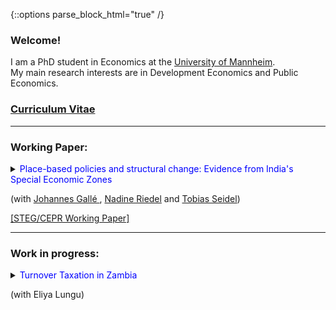 {::options parse_block_html="true" /}


<!--<h1><font color="scarlet"> THIS WEBSITE IS UNDER CONSTRUCTION! </font></h1>  -->

### Welcome!

I am a PhD student in Economics at the <a href="https://www.vwl.uni-mannheim.de/en/" target="_blank">University of Mannheim</a>. \
My main research interests are in Development Economics and Public Economics.

### <a href="https://danieloverbeck.github.io/OverbeckCVDec22 (2).pdf" target="_blank">Curriculum Vitae</a>

----
### Working Paper:
<details>
  <summary markdown="span"><font color="blue">Place-based policies and structural change: Evidence from India's Special Economic Zones</font>
    
  (with <a href="https://www2.wiwi.rub.de/en/persons/johannes-galle/" target="_blank"> Johannes Gallé </a> ,  <a href="https://sites.google.com/view/riedeleconomics/welcome" target="_blank">Nadine Riedel</a> and <a href="https://sites.google.com/site/tobiasseideluni/home-1" target="_blank">Tobias Seidel</a>)</summary>
  
  
  | **Abstract**          |
  |:---------------------------|
  | This paper quantifies the local economic impact of 147 Special Economic Zones (SEZs) that were established in India between 2005-2013. Combining census data on the universe of Indian firms with georeferenced data on SEZs, we find that SEZs increased manufacturing and service employment with little indication for spatial relocation. This employment gain was paralleled by a decline in local agricultural employment suggesting structural change. Female workers experienced weaker employment gains and we find no indication for systematic improvements in local public good provision. Employment gains are remarkably similar across privately and publicly run zones and zones with different industry denomination. |
 
  </details>
 <a href="https://danieloverbeck.github.io/WP040 GalleOverbeckRiedelSeidel PlaceBasedPoliciesAndStructuralChange.pdf" target="_blank">[STEG/CEPR Working Paper] </a> 
    
  ----
### Work in progress:
<details>
  <summary markdown="span"><font color="blue">Turnover Taxation in Zambia</font>
    
  (with Eliya Lungu)</summary>
  
 </details>
 
<!--
 <a href="https://www.dropbox.com/s/83xwsadbrh63uqg/SomePaper2.pdf?dl=0" target="_blank"><u>[Paper (PDF)]</u></a> (Prelim. draft available upon request) 
----

<br>

<font color="gray"><i><small>&diams; Click title to see abstract.</small></i></font> 
### Working Paper:

<details>
  <summary markdown="span"><font color="blue">Some paper</font>
    
  <font color="black"><b><i>Some Journal</i></b>, 24(8), 2012-32, December 2020</font></summary>
  
  | **Abstract**          |
  |:---------------------------|
  | Some abstract again. |
  
  </details>
  <a href="https://sites.google.com/site/matthias1meier1/" target="_blank"><u>[Publisher (Open Access)]</u></a> / <a href="https://lukas-hack.github.io/papers/SomePaper2.pdf" target="_blank"><u>[Working Paper Version]</u></a>
  
  ----

<br>

  ----

<br>

### Select Work in Progress:
<details>
  <summary markdown="span"><font color="blue">Some ongoing project</font>
  
  (with [Matthias Meier](https://sites.google.com/site/matthias1meier1/))</summary>
  
 </details>
 
 ---------------------------------------------------------------------------------------------------------
  -->

